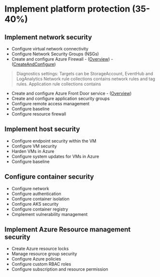 # Implement platform protection (35-40%) 

## Implement network security 

- Configure virtual network connectivity 
- Configure Network Security Groups (NSGs) 
- Create and configure Azure Firewall - ([Overview](https://docs.microsoft.com/en-us/azure/firewall/overview)) - ([CreateAndConfigure](https://docs.microsoft.com/en-us/azure/firewall/tutorial-firewall-deploy-portal))
>Diagnostics settings: Targets can be StorageAccount, EventHub and LogAnalytics
>Network rule collections contains network rules and tag rules.
>Application rule collections contains 
- Create and configure Azure Front Door service - ([Overview](https://docs.microsoft.com/nb-no/azure/frontdoor/front-door-overview))
- Create and configure application security groups 
- Configure remote access management 
- Configure baseline 
- Configure resource firewall 

## Implement host security 

- Configure endpoint security within the VM 
- Configure VM security 
- Harden VMs in Azure 
- Configure system updates for VMs in Azure 
- Configure baseline 

## Configure container security 

- Configure network  
- Configure authentication 
- Configure container isolation 
- Configure AKS security 
- Configure container registry 
- Cmplement vulnerability management 

## Implement Azure Resource management security 

- Create Azure resource locks 
- Manage resource group security 
- Configure Azure policies  
- Configure custom RBAC roles 
- Configure subscription and resource permission
